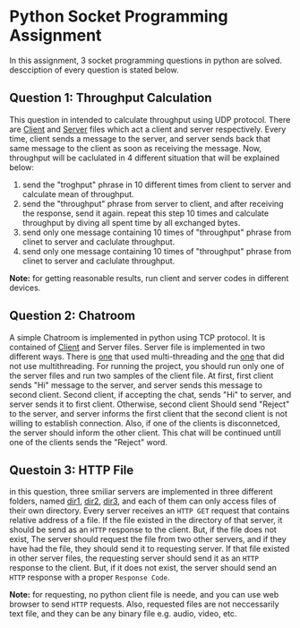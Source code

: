 
# Python Socket Programming Assignment
In this assignment, 3 socket programming questions in python are solved. descciption of every question is stated below.
## Question 1: Throughput Calculation
This question in intended to calculate throughput using UDP protocol. There are [Client](./Q1-Client.py) and [Server](./Q1-Server.py) files which act a client and server respectively. Every time, client sends a message to the server, and server sends back that same message to the client as soon as receiving the message. Now, throughput will be caclulated in 4 different situation that will be explained below:
1. send the "troghput" phrase in 10 different times from client to server and calculate mean of throughput.
2. send the "throughput" phrase from server to client, and after receiving the response, send it again. repeat this step 10 times and calculate throughput by diving all spent time by all exchanged bytes.
3. send only one message containing 10 times of "throughput" phrase from clinet to server and caclulate throughput.
4. send only one message containing 10 times of "throughput" phrase from clinet to server and caclulate throughput.

__Note:__ for getting reasonable results, run client and server codes in different devices.

## Question 2: Chatroom
A simple Chatroom is implemented in python using TCP protocol. It is contained of [Client](./Q2-Client.py) and Server files. Server file is implemented in two different ways. There is [one](./Q2-Server.py) that used multi-threading and the [one](./Q2-Server-Without-Thread.py) that did not use multithreading. For running the project, you should run only one of the server files and run two samples of the client file. At first, first client sends "Hi" message to the server, and server sends this message to second client. Second client, if accepting the chat, sends "Hi" to server, and server sends it to first client. Otherwise, second client Should send "Reject" to the server, and server informs the first client that the second client is not willing to establish connection. Also, if one of the clients is disconnetced, the server should inform the other client. This chat will be continued untill one of the clients sends the "Reject" word.

## Questoin 3: HTTP File
in this question, three smiliar servers are implemented in three different folders, named [dir1](./dir1), [dir2](./dir2), [dir3](./dir3), and each of them can only access files of their own directory. Every server receives an `HTTP GET` request that contains relative address of a file. If the file existed in the directory of that server, it should be send as an `HTTP` response to the client. But, if the file does not exist, The server should request the file from two other servers, and if they have had the file, they should send it to requesting server. If that file existed in other server files, the requesting server should send it as an `HTTP` response to the client. But, if it does not exist, the server should send an `HTTP` response with a proper `Response Code`. 

__Note:__ for requesting, no python client file is neede, and you can use web browser to send `HTTP` requests. Also, requested files are not neccessarily text file, and they can be any binary file e.g. audio, video, etc.
